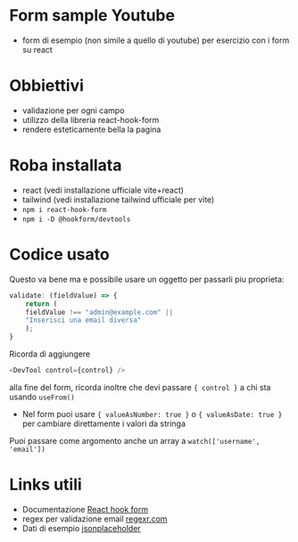 # Form sample Youtube

- form di esempio (non simile a quello di youtube) per esercizio con i form su react

# Obbiettivi

- validazione per ogni campo
- utilizzo della libreria react-hook-form
- rendere esteticamente bella la pagina

# Roba installata

- react (vedi installazione ufficiale vite+react)
- tailwind (vedi installazione tailwind ufficiale per vite)
- `npm i react-hook-form`
- `npm i -D @hookform/devtools`

# Codice usato

Questo va bene ma e possibile usare un oggetto per passarli piu proprieta:
```js
validate: (fieldValue) => {
    return (
    fieldValue !== "admin@example.com" ||
    "Inserisci una email diversa"
    );
}
```

Ricorda di aggiungere 
```js
<DevTool control={control} />
```
alla fine del form, ricorda inoltre che devi passare `{ control }` a chi sta usando `useFrom()`

- Nel form puoi usare `{ valueAsNumber: true }` o `{ valueAsDate: true }` per cambiare direttamente i valori da stringa 

Puoi passare come argomento anche un array a `watch(['username', 'email'])`


# Links utili

- Documentazione [React hook form](https://react-hook-form.com/get-started)
- regex per validazione email [regexr.com](https://regexr.com/3e48o)
- Dati di esempio [jsonplaceholder](https://jsonplaceholder.typicode.com/)
